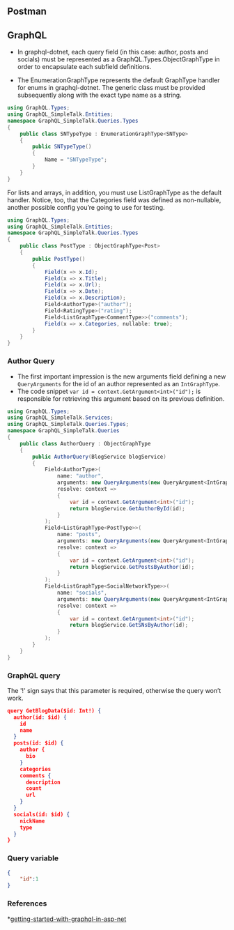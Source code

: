 
## Postman



## GraphQL 

* In graphql-dotnet, each query field (in this case: author, posts and socials) must be represented as a GraphQL.Types.ObjectGraphType in order to encapsulate each subfield definitions.

* The EnumerationGraphType represents the default GraphType handler for enums in graphql-dotnet. The generic class must be provided subsequently along with the exact type name as a string. 

```csharp
using GraphQL.Types;
using GraphQL_SimpleTalk.Entities;
namespace GraphQL_SimpleTalk.Queries.Types
{
    public class SNTypeType : EnumerationGraphType<SNType>
    {
        public SNTypeType()
        {
            Name = "SNTypeType";
        }
    }
}
```

For lists and arrays, in addition, you must use ListGraphType as the default handler. Notice, too, that the Categories field was defined as non-nullable, another possible config you’re going to use for testing.

```csharp
using GraphQL.Types;
using GraphQL_SimpleTalk.Entities;
namespace GraphQL_SimpleTalk.Queries.Types
{
    public class PostType : ObjectGraphType<Post>
    {
        public PostType()
        {
            Field(x => x.Id);
            Field(x => x.Title);
            Field(x => x.Url);
            Field(x => x.Date);
            Field(x => x.Description);
            Field<AuthorType>("author");
            Field<RatingType>("rating");
            Field<ListGraphType<CommentType>>("comments");
            Field(x => x.Categories, nullable: true);
        }
    }
}
```

### Author Query

* The first important impression is the new arguments field defining a new `QueryArguments` for the id of an author represented as an `IntGraphType`.
* The code snippet `var id = context.GetArgument<int>("id");` is responsible for retrieving this argument based on its previous definition.

```csharp
using GraphQL.Types;
using GraphQL_SimpleTalk.Services;
using GraphQL_SimpleTalk.Queries.Types;
namespace GraphQL_SimpleTalk.Queries
{
    public class AuthorQuery : ObjectGraphType
    {
        public AuthorQuery(BlogService blogService)
        {
            Field<AuthorType>(
                name: "author",
                arguments: new QueryArguments(new QueryArgument<IntGraphType> { Name = "id" }),
                resolve: context =>
                {
                    var id = context.GetArgument<int>("id");
                    return blogService.GetAuthorById(id);
                }
            );
            Field<ListGraphType<PostType>>(
                name: "posts",
                arguments: new QueryArguments(new QueryArgument<IntGraphType> { Name = "id" }),
                resolve: context =>
                {
                    var id = context.GetArgument<int>("id");
                    return blogService.GetPostsByAuthor(id);
                }
            );
            Field<ListGraphType<SocialNetworkType>>(
                name: "socials",
                arguments: new QueryArguments(new QueryArgument<IntGraphType> { Name = "id" }),
                resolve: context =>
                {
                    var id = context.GetArgument<int>("id");
                    return blogService.GetSNsByAuthor(id);
                }
            );
        }
    }
}
```

### GraphQL query

The '!' sign says that this parameter is required, otherwise the query won’t work.

```json
query GetBlogData($id: Int!) {
  author(id: $id) {
    id
    name
  }
  posts(id: $id) {
    author {
      bio
    }
    categories
    comments {
      description
      count
      url
    }
  }
  socials(id: $id) {
    nickName
    type
  }
}
```

### Query variable

```json
{
    "id":1
}
```

### References

*[getting-started-with-graphql-in-asp-net](https://www.red-gate.com/simple-talk/dotnet/net-development/getting-started-with-graphql-in-asp-net/)
